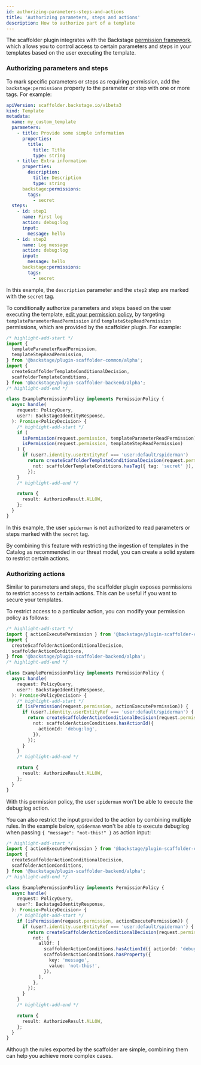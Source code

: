 ```yaml
---
id: authorizing-parameters-steps-and-actions
title: 'Authorizing parameters, steps and actions'
description: How to authorize part of a template
---
```


The scaffolder plugin integrates with the Backstage [permission framework](../../permissions/overview.md), which allows you to control access to certain parameters and steps in your templates based on the user executing the template.

### Authorizing parameters and steps

To mark specific parameters or steps as requiring permission, add the `backstage:permissions` property to the parameter or step with one or more tags. For example:

```yaml
apiVersion: scaffolder.backstage.io/v1beta3
kind: Template
metadata:
  name: my_custom_template
  parameters:
    - title: Provide some simple information
      properties:
        title:
          title: Title
          type: string
    - title: Extra information
      properties:
        description:
          title: Description
          type: string
      backstage:permissions:
        tags:
          - secret
  steps:
    - id: step1
      name: First log
      action: debug:log
      input:
        message: hello
    - id: step2
      name: Log message
      action: debug:log
      input:
        message: hello
      backstage:permissions:
        tags:
          - secret
```

In this example, the `description` parameter and the `step2` step are marked with the `secret` tag.

To conditionally authorize parameters and steps based on the user executing the template, [edit your permission policy](../../permissions/writing-a-policy.md), by targeting `templateParameterReadPermission` and `templateStepReadPermission` permissions, which are provided by the scaffolder plugin. For example:

```ts title="packages/backend/src/plugins/permission.ts"
/* highlight-add-start */
import {
  templateParameterReadPermission,
  templateStepReadPermission,
} from '@backstage/plugin-scaffolder-common/alpha';
import {
  createScaffolderTemplateConditionalDecision,
  scaffolderTemplateConditions,
} from '@backstage/plugin-scaffolder-backend/alpha';
/* highlight-add-end */

class ExamplePermissionPolicy implements PermissionPolicy {
  async handle(
    request: PolicyQuery,
    user?: BackstageIdentityResponse,
  ): Promise<PolicyDecision> {
    /* highlight-add-start */
    if (
      isPermission(request.permission, templateParameterReadPermission) ||
      isPermission(request.permission, templateStepReadPermission)
    ) {
      if (user?.identity.userEntityRef === 'user:default/spiderman')
        return createScaffolderTemplateConditionalDecision(request.permission, {
          not: scaffolderTemplateConditions.hasTag({ tag: 'secret' }),
        });
    }
    /* highlight-add-end */

    return {
      result: AuthorizeResult.ALLOW,
    };
  }
}
```

In this example, the user `spiderman` is not authorized to read parameters or steps marked with the `secret` tag.

By combining this feature with restricting the ingestion of templates in the Catalog as recommended in our threat model, you can create a solid system to restrict certain actions.

### Authorizing actions

Similar to parameters and steps, the scaffolder plugin exposes permissions to restrict access to certain actions. This can be useful if you want to secure your templates.

To restrict access to a particular action, you can modify your permission policy as follows:

```ts title="packages/backend/src/plugins/permission.ts"
/* highlight-add-start */
import { actionExecutePermission } from '@backstage/plugin-scaffolder-common/alpha';
import {
  createScaffolderActionConditionalDecision,
  scaffolderActionConditions,
} from '@backstage/plugin-scaffolder-backend/alpha';
/* highlight-add-end */

class ExamplePermissionPolicy implements PermissionPolicy {
  async handle(
    request: PolicyQuery,
    user?: BackstageIdentityResponse,
  ): Promise<PolicyDecision> {
    /* highlight-add-start */
    if (isPermission(request.permission, actionExecutePermission)) {
      if (user?.identity.userEntityRef === 'user:default/spiderman') {
        return createScaffolderActionConditionalDecision(request.permission, {
          not: scaffolderActionConditions.hasActionId({
            actionId: 'debug:log',
          }),
        });
      }
    }
    /* highlight-add-end */

    return {
      result: AuthorizeResult.ALLOW,
    };
  }
}
```

With this permission policy, the user `spiderman` won't be able to execute the debug:log action.

You can also restrict the input provided to the action by combining multiple rules.
In the example below, `spiderman` won't be able to execute debug:log when passing `{ "message": "not-this!" }` as action input:

```ts title="packages/backend/src/plugins/permission.ts"
/* highlight-add-start */
import { actionExecutePermission } from '@backstage/plugin-scaffolder-common/alpha';
import {
  createScaffolderActionConditionalDecision,
  scaffolderActionConditions,
} from '@backstage/plugin-scaffolder-backend/alpha';
/* highlight-add-end */

class ExamplePermissionPolicy implements PermissionPolicy {
  async handle(
    request: PolicyQuery,
    user?: BackstageIdentityResponse,
  ): Promise<PolicyDecision> {
    /* highlight-add-start */
    if (isPermission(request.permission, actionExecutePermission)) {
      if (user?.identity.userEntityRef === 'user:default/spiderman') {
        return createScaffolderActionConditionalDecision(request.permission, {
          not: {
            allOf: [
              scaffolderActionConditions.hasActionId({ actionId: 'debug:log' }),
              scaffolderActionConditions.hasProperty({
                key: 'message',
                value: 'not-this!',
              }),
            ],
          },
        });
      }
    }
    /* highlight-add-end */

    return {
      result: AuthorizeResult.ALLOW,
    };
  }
}
```

Although the rules exported by the scaffolder are simple, combining them can help you achieve more complex cases.
